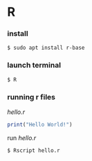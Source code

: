 # R

### install

```
$ sudo apt install r-base
```

### launch terminal

```
$ R
```

### running r files

_hello.r_
```r
print("Hello World!")
```

run _hello.r_ 
```
$ Rscript hello.r
```